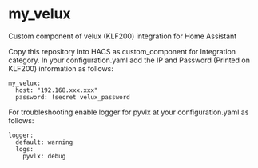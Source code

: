 # my_velux
Custom component of velux (KLF200) integration for Home Assistant

Copy this repository into HACS as custom_component for Integration category.
In your configuration.yaml add the IP and Password (Printed on KLF200) information as follows: 

    my_velux:
      host: "192.168.xxx.xxx"
      password: !secret velux_password

For troubleshooting enable logger for pyvlx at your configuration.yaml as follows: 

    logger:
      default: warning
      logs:
        pyvlx: debug

